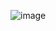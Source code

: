 ![image](https://github.com/companyakis/flutter-bootcamp/assets/77589867/f8f2f5ba-0d31-42d7-8939-4d26bf7731b8)
